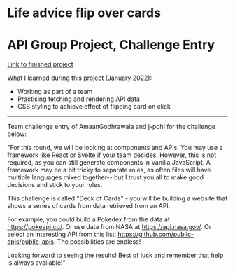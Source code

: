 # Life advice flip over cards
# API Group Project, Challenge Entry

[Link to finished project](https://j-pohl.github.io/api-challenge-project/)

What I learned during this project (January 2022):
- Working as part of a team
- Practising fetching and rendering API data
- CSS styling to achieve effect of flipping card on click

---

Team challenge entry of 
AmaanGodhrawala and j-pohl for the challenge below:

"For this round, we will be looking at components and APIs. You may use a framework like React or Svelte if your team decides.  However, this is not required, as you can still generate components in Vanilla JavaScript.  A framework may be a bit tricky to separate roles, as often files will have multiple languages mixed together-- but I trust you all to make good decisions and stick to your roles.

This challenge is called "Deck of Cards" - you will be building a website that shows a series of cards from data retrieved from an API.

For example, you could build a Pokedex from the data at https://pokeapi.co/. Or use data from NASA at https://api.nasa.gov/.  Or select an interesting API from this list: https://github.com/public-apis/public-apis.  The possibilities are endless!

Looking forward to seeing the results!  Best of luck and remember that help is always available!"

